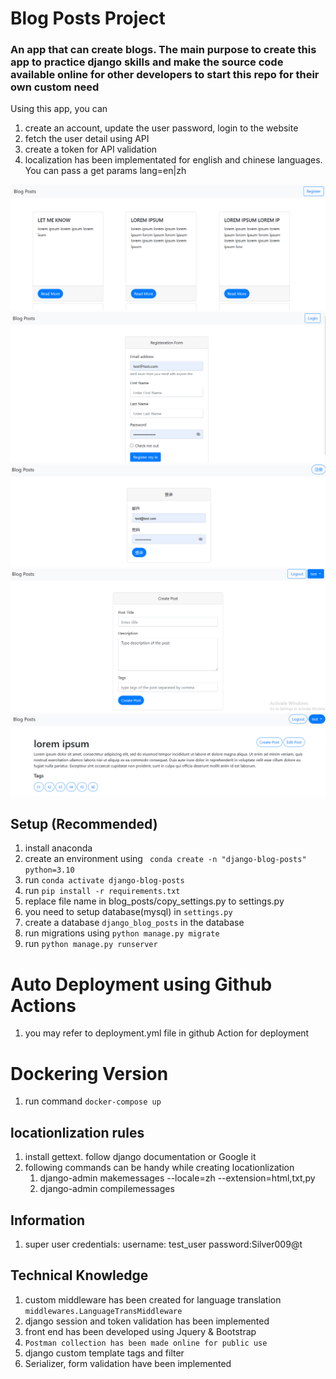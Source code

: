 # Blog Posts Project
### An app that can create blogs. The main purpose to create this app to practice django skills and make the source code available online for other developers to start this repo for their own custom need
Using this app, you can
1. create an account, update the user password, login to the website
2. fetch the user detail using API
3. create a token for API validation
4. localization has been implementated for english and chinese languages. You can pass a get params lang=en|zh

![Alt home page](md_images/01.png "Home Page")
![Alt reg page](md_images/02.png "Registeration Page")
![Alt login page](md_images/03.png "Login Page | in chinese")
![Alt create a post](md_images/04.png "Create a Post")
![Alt list page](md_images/05.png "List the Post")

## Setup (Recommended)
1. install anaconda
2. create an environment using
``` conda create -n "django-blog-posts" python=3.10```
3. run ```conda activate django-blog-posts```
4. run ```pip install -r requirements.txt```
5. replace file name in blog_posts/copy_settings.py to settings.py
5. you need to setup database(mysql) in ```settings.py```
6. create a database ```django_blog_posts``` in the database
7. run migrations using ```python manage.py migrate```
8. run ```python manage.py runserver```

# Auto Deployment using Github Actions
1. you may refer to deployment.yml file in github Action for deployment

# Dockering Version
1. run command ```docker-compose up```

## locationlization rules
1. install gettext. follow django documentation or Google it
2. following commands can be handy while creating locationlization
    1. django-admin makemessages --locale=zh --extension=html,txt,py
    2. django-admin compilemessages

## Information
1. super user credentials: username: test_user  password:Silver009@t

## Technical Knowledge
1. custom middleware has been created for language translation ```middlewares.LanguageTransMiddleware```
2. django session and token validation has been implemented
3. front end has been developed using Jquery & Bootstrap
4. ```Postman collection has been made online for public use```
5. django custom template tags and filter
6. Serializer, form validation have been implemented